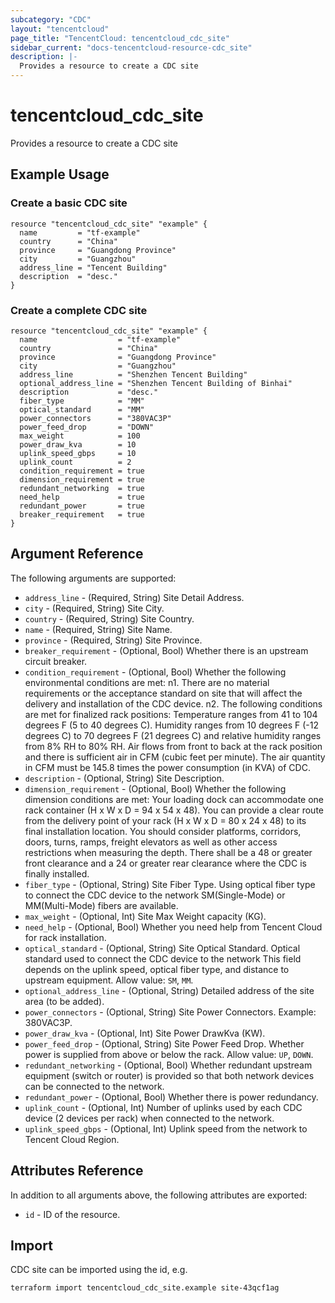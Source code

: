```yaml
---
subcategory: "CDC"
layout: "tencentcloud"
page_title: "TencentCloud: tencentcloud_cdc_site"
sidebar_current: "docs-tencentcloud-resource-cdc_site"
description: |-
  Provides a resource to create a CDC site
---
```


# tencentcloud_cdc_site

Provides a resource to create a CDC site

## Example Usage

### Create a basic CDC site

```hcl
resource "tencentcloud_cdc_site" "example" {
  name         = "tf-example"
  country      = "China"
  province     = "Guangdong Province"
  city         = "Guangzhou"
  address_line = "Tencent Building"
  description  = "desc."
}
```

### Create a complete CDC site

```hcl
resource "tencentcloud_cdc_site" "example" {
  name                  = "tf-example"
  country               = "China"
  province              = "Guangdong Province"
  city                  = "Guangzhou"
  address_line          = "Shenzhen Tencent Building"
  optional_address_line = "Shenzhen Tencent Building of Binhai"
  description           = "desc."
  fiber_type            = "MM"
  optical_standard      = "MM"
  power_connectors      = "380VAC3P"
  power_feed_drop       = "DOWN"
  max_weight            = 100
  power_draw_kva        = 10
  uplink_speed_gbps     = 10
  uplink_count          = 2
  condition_requirement = true
  dimension_requirement = true
  redundant_networking  = true
  need_help             = true
  redundant_power       = true
  breaker_requirement   = true
}
```

## Argument Reference

The following arguments are supported:

* `address_line` - (Required, String) Site Detail Address.
* `city` - (Required, String) Site City.
* `country` - (Required, String) Site Country.
* `name` - (Required, String) Site Name.
* `province` - (Required, String) Site Province.
* `breaker_requirement` - (Optional, Bool) Whether there is an upstream circuit breaker.
* `condition_requirement` - (Optional, Bool) Whether the following environmental conditions are met: n1. There are no material requirements or the acceptance standard on site that will affect the delivery and installation of the CDC device. n2. The following conditions are met for finalized rack positions: Temperature ranges from 41 to 104 degrees F (5 to 40 degrees C). Humidity ranges from 10 degrees F (-12 degrees C) to 70 degrees F (21 degrees C) and relative humidity ranges from 8% RH to 80% RH. Air flows from front to back at the rack position and there is sufficient air in CFM (cubic feet per minute). The air quantity in CFM must be 145.8 times the power consumption (in KVA) of CDC.
* `description` - (Optional, String) Site Description.
* `dimension_requirement` - (Optional, Bool) Whether the following dimension conditions are met: Your loading dock can accommodate one rack container (H x W x D = 94 x 54 x 48). You can provide a clear route from the delivery point of your rack (H x W x D = 80 x 24 x 48) to its final installation location. You should consider platforms, corridors, doors, turns, ramps, freight elevators as well as other access restrictions when measuring the depth. There shall be a 48 or greater front clearance and a 24 or greater rear clearance where the CDC is finally installed.
* `fiber_type` - (Optional, String) Site Fiber Type. Using optical fiber type to connect the CDC device to the network SM(Single-Mode) or MM(Multi-Mode) fibers are available.
* `max_weight` - (Optional, Int) Site Max Weight capacity (KG).
* `need_help` - (Optional, Bool) Whether you need help from Tencent Cloud for rack installation.
* `optical_standard` - (Optional, String) Site Optical Standard. Optical standard used to connect the CDC device to the network This field depends on the uplink speed, optical fiber type, and distance to upstream equipment. Allow value: `SM`, `MM`.
* `optional_address_line` - (Optional, String) Detailed address of the site area (to be added).
* `power_connectors` - (Optional, String) Site Power Connectors. Example: 380VAC3P.
* `power_draw_kva` - (Optional, Int) Site Power DrawKva (KW).
* `power_feed_drop` - (Optional, String) Site Power Feed Drop. Whether power is supplied from above or below the rack. Allow value: `UP`, `DOWN`.
* `redundant_networking` - (Optional, Bool) Whether redundant upstream equipment (switch or router) is provided so that both network devices can be connected to the network.
* `redundant_power` - (Optional, Bool) Whether there is power redundancy.
* `uplink_count` - (Optional, Int) Number of uplinks used by each CDC device (2 devices per rack) when connected to the network.
* `uplink_speed_gbps` - (Optional, Int) Uplink speed from the network to Tencent Cloud Region.

## Attributes Reference

In addition to all arguments above, the following attributes are exported:

* `id` - ID of the resource.




## Import

CDC site can be imported using the id, e.g.

```
terraform import tencentcloud_cdc_site.example site-43qcf1ag
```

